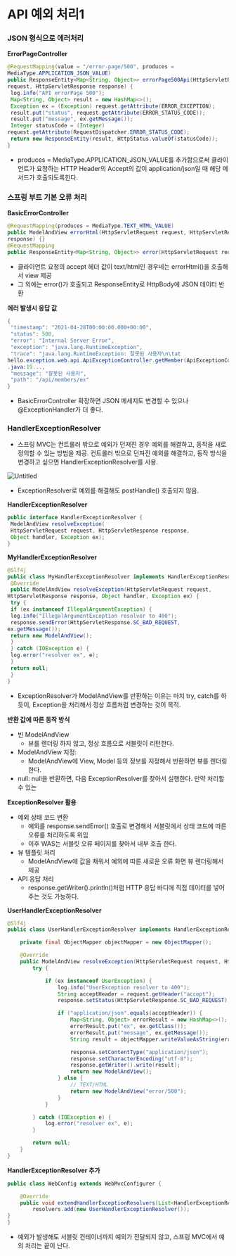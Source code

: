 # API 예외 처리1

### JSON 형식으로 에러처리

**ErrorPageController**

```java
@RequestMapping(value = "/error-page/500", produces =
MediaType.APPLICATION_JSON_VALUE)
public ResponseEntity<Map<String, Object>> errorPage500Api(HttpServletRequest
request, HttpServletResponse response) {
 log.info("API errorPage 500");
 Map<String, Object> result = new HashMap<>();
 Exception ex = (Exception) request.getAttribute(ERROR_EXCEPTION);
 result.put("status", request.getAttribute(ERROR_STATUS_CODE));
 result.put("message", ex.getMessage());
 Integer statusCode = (Integer)
request.getAttribute(RequestDispatcher.ERROR_STATUS_CODE);
 return new ResponseEntity(result, HttpStatus.valueOf(statusCode));
}
```

- produces = MediaType.APPLICATION_JSON_VALUE를 추가함으로써 클라이언트가 요청하는 HTTP Header의 Accept의 값이 application/json일 때 해당 메서드가 호출되도록한다.

### 스프링 부트 기본 오류 처리

**BasicErrorController**

```java
@RequestMapping(produces = MediaType.TEXT_HTML_VALUE)
public ModelAndView errorHtml(HttpServletRequest request, HttpServletResponse
response) {}
@RequestMapping
public ResponseEntity<Map<String, Object>> error(HttpServletRequest request) {}
```

- 클라이언트 요청의 accept 헤더 값이 text/html인 경우네는 errorHtml()을 호출해서 view 제공
- 그 외에는 error()가 호출되고 ResponseEntity로 HttpBody에 JSON 데이터 반환

**에러 발생시 응답 값**

```java
{
 "timestamp": "2021-04-28T00:00:00.000+00:00",
 "status": 500,
 "error": "Internal Server Error",
 "exception": "java.lang.RuntimeException",
 "trace": "java.lang.RuntimeException: 잘못된 사용자\n\tat
hello.exception.web.api.ApiExceptionController.getMember(ApiExceptionController
.java:19...,
 "message": "잘못된 사용자",
 "path": "/api/members/ex"
}
```

- BasicErrorController 확장하면 JSON 메세지도 변경할 수 있으나 @ExceptionHandler가 더 좋다.

### HandlerExceptionResolver

- 스프링 MVC는 컨트롤러 밖으로 예외가 던져진 경우 예외를 해결하고, 동작을 새로 정의할 수 있는 방법을 제공. 컨트롤러 밖으로 던져진 예외를 해결하고, 동작 방식을 변경하고 싶으면 HandlerExceptionResolver를 사용.

![Untitled](API%20%E1%84%8B%E1%85%A8%E1%84%8B%E1%85%AC%20%E1%84%8E%E1%85%A5%E1%84%85%E1%85%B51%209114a47cdf12466f89377284bd222a71/Untitled.png)

- ExceptionResolver로 예외를 해결해도 postHandle() 호출되지 않음.

**HandlerExceptionResolver**

```java
public interface HandlerExceptionResolver {
 ModelAndView resolveException(
 HttpServletRequest request, HttpServletResponse response,
 Object handler, Exception ex);
}
```

**MyHandlerExceptionResolver**

```java
@Slf4j
public class MyHandlerExceptionResolver implements HandlerExceptionResolver {
 @Override
 public ModelAndView resolveException(HttpServletRequest request,
HttpServletResponse response, Object handler, Exception ex) {
 try {
 if (ex instanceof IllegalArgumentException) {
 log.info("IllegalArgumentException resolver to 400");
 response.sendError(HttpServletResponse.SC_BAD_REQUEST,
ex.getMessage());
 return new ModelAndView();
 }
 } catch (IOException e) {
 log.error("resolver ex", e);
 }
 return null;
 }
}
```

- ExceptionResolver가 ModelAndView를 반환하는 이유는 마치 try, catch를 하듯이, Exception을 처리해서 정상 흐름처럼 변경하는 것이 목적.

**반환 값에 따른 동작 방식**

- 빈 ModelAndView
    - 뷰를 렌더링 하지 않고, 정상 흐름으로 서블릿이 리턴한다.
- ModelAndView 지정:
    - ModelAndView에 View, Model 등의 정보를 지정해서 반환하면 뷰를 렌더링 한다.
- null: null을 반환하면, 다음 ExceptionResolver를 찾아서 실행한다. 만약 처리할 수 있는

**ExceptionResolver 활용**

- 예외 상태 코드 변환
    - 예외를 response.sendError() 호출로 변경해서 서블릿에서 상태 코드에 따른 오류를 처리하도록 위임
    - 이후 WAS는 서블릿 오류 페이지를 찾아서 내부 호출 한다.
- 뷰 템플릿 처리
    - ModelAndView에 값을 채워서 예외에 따른 새로운 오류 화면 뷰 렌더링해서 제공
- API 응답 처리
    - response.getWriter().println()처럼 HTTP 응답 바디에 직접 데이터를 넣어주는 것도 가능하다.

**UserHandlerExceptionResolver**

```java
@Slf4j
public class UserHandlerExceptionResolver implements HandlerExceptionResolver {

    private final ObjectMapper objectMapper = new ObjectMapper();

    @Override
    public ModelAndView resolveException(HttpServletRequest request, HttpServletResponse response, Object handler, Exception ex) {
        try {

            if (ex instanceof UserException) {
                log.info("UserException resolver to 400");
                String acceptHeader = request.getHeader("accept");
                response.setStatus(HttpServletResponse.SC_BAD_REQUEST);

                if ("application/json".equals(acceptHeader)) {
                    Map<String, Object> errorResult = new HashMap<>();
                    errorResult.put("ex", ex.getClass());
                    errorResult.put("message", ex.getMessage());
                    String result = objectMapper.writeValueAsString(errorResult);

                    response.setContentType("application/json");
                    response.setCharacterEncoding("utf-8");
                    response.getWriter().write(result);
                    return new ModelAndView();
                } else {
                    // TEXT/HTML
                    return new ModelAndView("error/500");
                }
            }

        } catch (IOException e) {
            log.error("resolver ex", e);
        }

        return null;
    }
}
```

**HandlerExceptionResolver 추가**

```java
public class WebConfig extends WebMvcConfigurer {

	@Override
	public void extendHandlerExceptionResolvers(List<HandlerExceptionResolver> resolvers) {
		resolvers.add(new UserHandlerExceptionResolver());
}
}
```

- 예외가 발생해도 서블릿 컨테이너까지 예외가 전달되지 않고, 스프링 MVC에서 예외 처리는 끝이 난다.